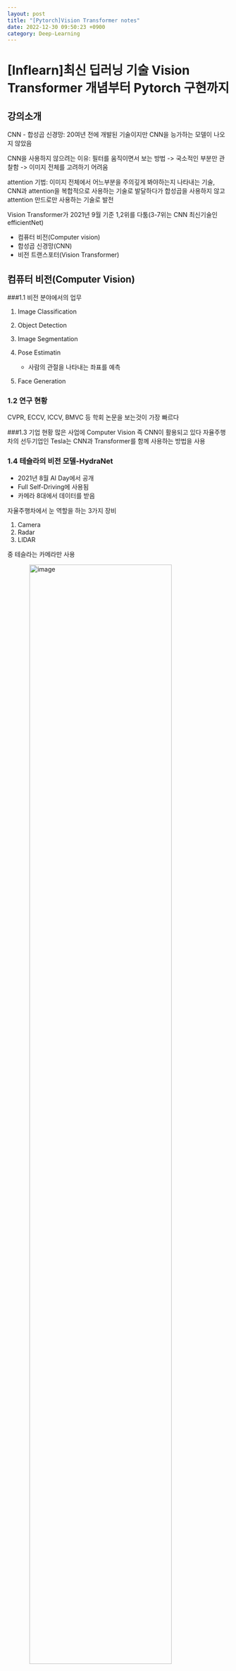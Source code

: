 ```yaml
---
layout: post
title: "[Pytorch]Vision Transformer notes"
date: 2022-12-30 09:50:23 +0900
category: Deep-Learning
---
```

# [Inflearn]최신 딥러닝 기술 Vision Transformer 개념부터 Pytorch 구현까지


## 강의소개
CNN - 합성곱 신경망: 20여년 전에 개발된 기술이지만 CNN을 능가하는 모델이 나오지 않았음

CNN을 사용하지 않으려는 이유: 필터를 움직이면서 보는 방법 -> 국소적인 부분만 관찰함 -> 이미지 전체를 고려하기 어려움 

attention 기법: 이미지 전체에서 어느부분을 주의깊게 봐야하는지 나타내는 기술, CNN과 attention을 복합적으로 사용하는 기술로 발달하다가 합성곱을 사용하지 않고 attention 만드로만 사용하는 기술로 발전

Vision Transformer가 2021년 9월 기준 1,2위를 다툼(3-7위는 CNN 최신기술인 efficientNet)

- 컴퓨터 비전(Computer vision)
- 합성곱 신경망(CNN)
- 비전 트랜스포터(Vision Transformer)

## 컴퓨터 비전(Computer Vision)

###1.1 비전 분야에서의 업무
1. Image Classification
2. Object Detection
3. Image Segmentation
4. Pose Estimatin

	- 사람의 관절을 나타내는 좌표를 예측
	
5.  Face Generation

### 1.2 연구 현황
CVPR, ECCV, ICCV, BMVC 등 학회 논문을 보는것이 가장 빠르다

###1.3 기업 현황
많은 사업에 Computer Vision 즉 CNN이 활용되고 있다
자율주행차의 선두기업인 Tesla는 CNN과 Transformer를 함께 사용하는 방법을 사용

### 1.4 테슬라의 비전 모델-HydraNet
- 2021년 8월 AI Day에서 공개
- Full Self-Driving에 사용됨
- 카메라 8대에서 데이터를 받음

자율주행차에서 눈 역할을 하는 3가지 장비
1. Camera
2. Radar
3. LIDAR

중 테슬라는 카메라만 사용

<img width="80%" alt="image" src="https://user-images.githubusercontent.com/99532836/210026343-bdc026ce-389d-4874-a38e-0d782d230c83.png" style="display:block; margin-left:auto; margin-right: auto;">

장점
1. 하나의 백보드를 사용하기 떄문에 효율적
2. Head마다 떼서 Tuning이 가능함
3. 멀티스킬 피쳐부분에서 별도 저장이 가능

왜 이미지 처리에 Transformer을 사용하였는가?
동일한 물체를 찍더라도 카메라 위치에 따라 다르게 보임
->이미지 스페이스에서 위치를 나타내는 포지셔널 임베디드 메트릭스를 사용

- CNNs + Transformer

## 합성곱 신경망(CNN)

### 2.1 합성곱 신경망
- AlexNet(2012)
- VGGNet(2014)
- ResNet(2015)
- DenseNet(2016)
- NasNet(2018)
- EfficientNet(2020)

EfficientNet: Rethinking Model Scaling for Convolutionla Neural Networks

<img width="80%" alt="image" src="https://user-images.githubusercontent.com/99532836/210166435-3ef32ad7-be57-4a29-9fdf-88e1202ba853.png" style="display:block; margin-left:auto; margin-right: auto;">

CNN을 배제하려는 이유
한번 연산시 국소적인 부분 기준으로 봄
깊은 신경망을 통해 node간의 관계를 볼 수 있음 (관계를 넓게 보려고 할 수록 layer가 많이 필요함)
국소적인 메커니즘이 전체를 봐야 할 때는 단점이 됨

## 어텐션 기법 - 키, 쿼리, 밸류는 무엇인가?
### 2.2 Attention
Attention 기법으로 CNN을 개선하는 방법

전체 픽셀에 대해서 각 픽셀에 대한 중요도를 곱하는 방식이 기본 (가중치)

#### 키, 쿼리, 밸류
- transformer또한 이 기반을 사용함 
- 파이썬 dictionary의 키 밸류와 유사함
- query : 데이터베이스 쿼리와 유사

<img width="80%" alt="image" src="https://user-images.githubusercontent.com/99532836/210167126-eb403cb8-2087-4379-b3c2-76ae44612a5a.png" style="display:block; margin-left:auto; margin-right: auto;">

Attention
- NLP 분야에서 활발히 쓰임
- BERT, GPT-3 모델이 대표적

## 비전 트랜스포머(Vit)
### 3.1 Transformer

자연어 처리의 역사를 보면 여태 주축을 이룬 모델들은 lstm 기반 모델들이었다

lstm
- sequence 형태의 데이터를 받아 처리
-> 순서를 고려하여 처리
-> 하지만 단어들의 관계가 순차적이지 않기 때문에 한계가 있음
-> 초반 스텝에서 번역이 잘못되면 다음 번역에도 영향을 미친다는것이 단점

따라서 CNN, RNN등을 사용하지 않는 attention 기법이 주목을 받음

<img width="50%" alt="image" src="https://user-images.githubusercontent.com/99532836/210197245-3f854802-2116-49cf-8d7e-0b422285e65c.png" style="display:block; margin-left:auto; margin-right: auto;">

Input을 처리하는 Encoder와 Output을 처리하는 Decoder로 구성됨

ex) "I am a student" 의 문장이들어간다면
LSTM의 경우에는 각 단어를 Sequence로 나뉘어 개별로 들어가겠지만 Transformer의 경우 각 벡터들의 모음이 통째로 한꺼번에 매트릭스 형태로 들어감

Input Embedding을 통해 적절한 크기로 바꾸어줌

단어 수 만큼의 벡터들에서 -> 정해진 크기인 값들로 변환된 값 + Positional Encoding을 통해 위치값(가중치도 가능)

Multi-lead Attention: 학습에 따라서 Attention들이 같은 것을 보더라도 다른 관점에서 보기 위함

들어온 데이터의 크기와 내보내는 데이터의 크기가 같다 -> 여러 층의 Layer 사용 가능(실제로  논문에서는 6번 과정을 반복함)

### Input Embedding이란?

Input Embedding은 Input에 입력된 데이터를 컴퓨터가 이해할 수 있도록 행렬 값으로 바꾸어 준다.

<img width="80%" alt="image" src="https://user-images.githubusercontent.com/99532836/210688046-d5d83dd7-05d7-453b-b8bf-394dd82b004a.png"style="display:block; margin-left:auto; margin-right: auto;">

예를 들어 설명하자면, “This is my car” 라는 문장이 주어졌을 때, 문장을 구성하는 각각의 단어는 그에 상응하는 인덱스 값에 매칭이 되고, 이 인덱스 값들은 Input Embedding에 전달된다.

이때 각각의 단어 인덱스들은 저마다 다른 벡터값을 지니고 있다.(그림에서는 이해하기 쉽게 임베딩 크기를 4로 했지만 실제 논문 상 임베딩 크기는 512이다.) 이때 각각의 벡터 차원은 해당 단어의 피처 값을 가지고 있고, 서로 다른 단어의 피처 값이 유사할 수록 벡터공간의 임베딩 벡터는 점점 가까워질 것이다. 

위 그림을 예를 들어 설명하자면, car와 this 두 단어의 벡터 값을 벡터공간에 나타냈을 때, 서로 다른 두 단어가 공유하는 피처값이 존재하고 문맥상 유사도가 높다면, 임베딩 벡터값은 점점 가까워질 것이다. 반면에 zombie의 경우, 공유하는 피처값이 없고 문맥상 유사도도 낮아서 임베딩 벡터값은 가까워지지 않는다.

<img width="80%" alt="image" src="https://user-images.githubusercontent.com/99532836/210692074-cbc6c127-993a-45f9-b4c0-40a1696df353.png" style="display:block; margin-left:auto; margin-right: auto;">   

이처럼 임베딩 레이어는 Input 인덱스 값들을 받아서 이를 각각의 단어 임베딩 벡터값으로 바꿔준다. 그후 단어 임베딩 벡터값에 Positional Encoding의 벡터값을 더하는 연산을 하게 되는데, 그 전에 트랜스포머의 특징이 무엇이고, 따라서 Positional Embedding 값이 왜 필요한지에 대해 설명하고자 한다.

### Transformer 특징: Sequential? Parallel? 
트랜스포머 이전에는 RNN과 LSTM으로 구성된 방법들이 주로 사용되었는데, 이들은 순차적으로 문장을 처리하는 특징을 지니고 있다. 즉 Input에 입력되는 순서대로 RNN 또는 LSTM 모델 내에서 처리가 되는 방식을 말한다. 다시 말해 앞의 연산이 끝나야 뒤의 연산을 진행할 수 있다. 따라서 계산 유닛이 많아도 한번에 1개씩 처리가 된다. 이 경우 발생하는 문제는 연산 속도가 매우 느리다는 점이다.  


하지만 RNN이나 LSTM과는 다르게, 트랜스포머의 경우 입력되는 문장을 순차적으로 처리하지 않는다. 대신 트랜스포머는 입력된 문장을 병렬로 한번에 처리한다는 특징을 지니고 있다.  

따라서 트랜스포머처럼 병렬로 값을 처리하면 연산을 훨씬 더 빠르게 수행할 수 있다. 하지만 단어의 위치(순서)를 알 수 없다는 문제가 발생한다. 이 문제를 해결하기 위해 논문에서 Positional Encoding을 제안한다. 

### Positional Encoding 

앞에서 간단하게 언급한 것처럼 트랜스포머는 입력된 데이터를 한번에 병렬로 처리해서 속도가 빠르다는 장점이 있다. 하지만 RNN과 LSTM과 다르게 트랜스포머는 입력 순서가 단어 순서에 대한 정보를 보장하지 않는다. 다시 말하면, 트랜스포머의 경우 시퀀스가 한번에 병렬로 입력되기에 단어 순서에 대한 정보가 사라진다. 따라서 단어 위치 정보를 별도로 넣어줘야 한다. 그렇다면 단어의 위치 정보는 왜 중요하고, 논문에서는 이 문제를 Postional Encoding으로 어떻게 해결하고 있을까? 

#### 단어의 위치 정보가 중요한 이유  

위 두 문장을 해석해보면, 1번 문장은 “지난 토플시험에서 95점을 못 받았지만, 박사과정에 입학할 수 있었다”이고, 2번 문장은 “지난 토플 시험에서 95점을 받았지만, 박사과정에 입학하지 못했다"가 된다. NOT의 위치 차이로 인해 두 문장의 뜻이 완전히 달라져버렸다. 이와 같이 문장 내의 정확한 단어 위치를 알 수 없다면 문장의 뜻이 완전히 달라지는 문제가 발생할 수 밖에 없다.  

따라서 그림과 같이 각각의 단어 벡터에 Positional Encoding을 통해 얻은 위치정보를 더해줘야 된다. 이때 반드시 지켜야 될 규칙 두 가지가 있다. 

1. 모든 위치값은 시퀀스의 길이나 Input에 관계없이 동일한 식별자를 가져야 한다. 따라서 시퀀스가 변경되더라도 위치 임베딩은 동일하게 유지될 수 있다.  
2. 모든 위치값은 너무 크면 안된다. 위치값이 너무 커져버리면, 단어 간의 상관관계 및 의미를 유추할 수 있는 의미정보 값이 상대적으로 작아지게 되고, Attention layer에서 제대로 학습 및 훈련이 되지 않을 수 있다.  

#### 위치 벡터를 얻는 두 가지 방법과 문제점 

위치 벡터를 부여하는 방법으로는 다음과 같이 간단한 두 가지 방법을 떠올릴 수 있다. 

1. 첫 번째 토큰에는 1, 두 번째 토큰은 2, 세 번째 토큰은 3… 등등 시퀀스 크기에 비례해서 일정하게 커지는 정수값을 부과할 수 있다.  
	- 하지만 그림과 같이 위치 정보 값이 급격히 커지면 단어 벡터와 더했을 때, 단어보다 위치 정보가 지배적이라 단어의 의미가 훼손될 수 있다. 즉 이와같은 경우, 시퀀스 길이가 커질 수록 위치 벡터 값 또한 점점 커진다는 문제점이 있고, 위치 벡터가 특정한 범위를 갖고 있지 않아서 모델의 일반화 역시 불가능해진다. 
2. 첫 번째 토큰에는 0, 마지막 토큰은 1을 부과하고, 그 사이를 (1/단어수)로 나누어 나온 값(normalizatoin)을 적용해 볼 수 있다.  
	- 하지만 이 경우 같은 시퀀스 길이에 따라서 같은 위치 정보에 해당하는 위치 벡터값이 달라질 수 있고, 시퀀스의 총 길이도 알 수 없다. 바로 옆에 위치한 토큰들 간의 차이(단어 레이블 간의 차이) 역시 달라지는 문제점이 존재한다. 
	- 따라서 앞서 언급한 것처럼 단어 의미정보가 변질되지 않도록 위치 벡터값이 너무 커서도 안되고, 같은 위치의 토큰은 항상 같은 위치 벡터값을 가지고 있어야 한다. 

#### Positional Encoding을 위한 Sine & Cosine 함수  
이 두 가지 규칙을 지키면서 위치 벡터를 부과하는 방법에는 sine & cosine 함수가 있다.  그런데 정말 sine & cosine 함수가 positional encoding의 모든 조건에 딱 맞아 떨어질까?  

1. 의미정보가 변질되지 않도록 위치 벡터값이 너무 크면 안된다. → sine & cosinee 함수는 -1 ~ 1 사이를 반복하는 주기함수이다. 즉 1을 초과하지 않고 -1 미만으로 떨어지지 않으므로 값이 너무 커지지 않는 조건을 만족 시킨다. 
2. sine & cosine 함수 외에도 일정 구간 내에 있는 함수로는 Sigmoid 함수가 있다. 그런데 왜 sine & cosine 함수를 선택했을까? sine & cosine 함수는 앞서 언급한 것처럼 주기함수이기 때문이다.  
	- → Simoid 함수의 경우, 긴 문장의 시퀀스가 주어진 경우, 위치 벡터값의 차가 미미해지는 문제가 발생할 수 있다. 하지만 sine & cosine 함수의 경우 -1 ~ 1 사이를 주기적으로 반복하기에 긴 문장의 시퀀스가 주어진다 해도, 위치 벡터값의 차가 작지 않게 된다. 
3. 같은 위치의 토큰은 항상 같은 위치 벡터값을 가지고 있어야 한다. 하지만 서로 다른 위치의 토큰은 위치 벡터값이 서로 달라야 한다. 문제는 -1 ~ 1 사이를 반복하는 주기함수기 때문에 토큰들의 위치 벡터값이 같은 경우가 생길 수 있다.  

	예를 들어 아래 그림과 같이 Sine 함수가 주어진다면 1 번째 토큰(position 0)과 9 번째 토큰(position 9)의 경우, 위치 벡터값이 같아지는 문제가 발생한다.   
	
	→ 하지만 여기서 우리가 놓치지 말아야 될 positional encoding의 또 다른 특징이 있다.  
	
	- positional encoding은 스칼라값이 아닌 벡터값으로 단어 벡터와 같은 차원을 지닌 벡터값이다.  
	따라서 위치 벡터값이 같아지는 문제를 해결하기 위해, 다양한 주기의 sine & cosine 함수를 동시에 사용한다. 하나의 위치 벡터가 4개의 차원으로 표현된다면, 각 요소는 서로 다른 4개의 주기를 갖게 되기 때문에 서로 겹치지 않는다. (물론 모든 주기의 공배수만큼 지난 위치는 겹칠 수 있겠지만, 그 정도면 이미 대부분의 단어 위치를 표현할 수 있다.) 즉 단어 벡터는 각각의 차원마다 서로 다른 위치 벡터값을 가지게 된다.   
	
	위 그림처럼 첫 번째 차원의 벡터값들의 차이가 크지 않다면, 단어 벡터의 다음 차원에도 벡터값을 부여하면 된다. 이때 동일한 sine 값을 사용하게 되면, 벡터들 간의 차가 크지 않게 되므로, cosine 값을 사용한다. 하지만 두 번째 차원의 벡터값들 역시 그 차가 크지 않다면, 서로 다른 단어 벡터 간의 위치 정보 차이가 미미하게 된다. 이 경우 cosine의 frequency를 이전 sine 함수보다 크게 주면되고, 마지막 차원의 벡터값이 채워질 때까지 서로 다른 frequency를 가진 sine & cosine을 번갈아가며 계산하다 보면 결과적으로 충분히 서로 다른 positional encoding 값을 지니게 된다. 이를 수식으로 표현하면 아래와 같다.(이때 pos는 position, i는 차원을 의미한다.)  
	
### Input Embedding과 Positional Encoding 간의 연산 #### Concatenate 대신에 Summation 연산을 사용했을까? 
위 과정을 통해 얻게 된 단어 벡터와 위치 벡터값은 다음 레이어로 가기 전에 연산과정 Summation을 거친다. 여기서 왜  Concatenate이 아닌 Summation 연산을 사용했을까? 

위 그림은 Concatenate을 사용한 경우이다. Concatenate를 사용하면 단어 의미 정보를 포함하고 있는 단어 벡터 뒤에 위치 정보를 포함하는 positional embedding이 연결된다. 이 경우 단어의 의미 정보는 자체 차원 공간을 갖게 되고, 위치 정보 역시 자체 차원 공간을 갖으며, 직교성질(orthogonal)에 의해 둘은 서로 전혀 관계없는 공간에 있게 된다.  

이러한 Concatenate가 주는 이점은 정보가 뒤섞이는 혼란을 피할 수 있게 해주지만, 메모리, 파라미터, 런타임 등과 관련된 비용 문제가 발생한다.  

Summation을 사용한다면, 단어 의미 정보와 위치 정보 간의 균형을 잘 맞출 수 있다. 즉 모델이 위치 정보를 적절하게 가지게 되고 동시에 단어 의미 정보 역시 충분히 강력하게 유지되어 벡터 공간에서 단어 의미 정보와 위치 정보 간의 거리가 적절해진다. 하지만 Summation의 경우, 정보가 뒤섞이는 문제가 발생할 수 있다. 따라서 모델이 매우 크고 GPU 등의 성능이 좋고 비용 문제가 발생하지 않다면 Concatenate을 사용해도 무관하다. 

트랜스포머 논문이 처음 발표됐던 2017년도만 해도 GPU 등 컴퓨팅 파워가 지금만큼 좋지 않았다. 따라서 당시 저자들이 Concatenate 대신 Summation을 단어 벡터와 위치 벡터 간의 연산으로 선택했다고 생각된다. 

#### 참고자료 
1. Ashish Vaswani et al. “Attention is All You Need”, NIPS 2017 
2. Dzmitry Bahdanau et al. “Neural Machine Translation by Jointly Leraing to Align and Translate”, ICLR 2015 
3. Minh-Thang Luong et al. “Effective Approaches to Attention-based Neural Machine Translation”, EMNLP 2015 
4. Jay Alammar, “The Illustrated Transformer”, Blog 
5. Lil’Log, “The Transformer Family”, Blog 
6. AI Coffee Break with Letitia, “Positional embeddings in transformers”, Youtube

https://www.blossominkyung.com/deeplearning/transfomer-positional-encoding